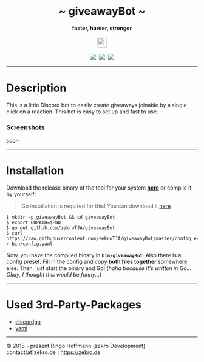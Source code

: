  <div align="center">
     <h1>~ giveawayBot ~</h1>
     <strong>faster, harder, stronger</strong><br><br>
     <img src="https://forthebadge.com/images/badges/made-with-go.svg" height="25"/>
     <br>
     <br>
     <a href="https://travis-ci.org/zekroTJA/giveawayBot"><img src="https://travis-ci.org/zekroTJA/giveawayBot.svg?branch=master"/></a>&nbsp;
     <a class="badge-align" href="https://www.codacy.com/app/zekroTJA/giveawayBot?utm_source=github.com&amp;utm_medium=referral&amp;utm_content=zekroTJA/serverManager2&amp;utm_campaign=Badge_Grade"><img src="https://api.codacy.com/project/badge/Grade/ab73367da2154d6db55c0efb4f44907f"/></a>&nbsp;
     <a href="https://github.com/zekroTJA/serverManager2/releases"><img src="https://img.shields.io/github/release/zekroTJA/giveawayBot/all.svg"/></a>
 </div>

---

# Description

This is a little Discord bot to easily create giveaways joinable by a single click on a reaction. This bot is easy to set up and fast to use.

### Screenshots

*soon*

---

# Installation

Download the release binary of the tool for your system [**here**](https://github.com/zekroTJA/giveawayBot/releases) or compile it by yourself:

> Go installation is required for this!
> You can download it [here](https://golang.org/dl/).

```
$ mkdir -p giveawayBot && cd giveawayBot
$ export GOPATH=$PWD
$ go get github.com/zekroTJA/giveawayBot
$ curl https://raw.githubusercontent.com/zekroTJA/giveawayBot/master/config_example.yaml > bin/config.yaml
```

Now, you have the compiled binary in **`bin/giveawayBot`**. Also there is a config preset. Fill in the config and copy **both files together** somewhere else. Then, just start the binary and Go! (*haha because it's written in Go... Okay, I thought this would be funny...*)

---

# Used 3rd-Party-Packages

- [discordgo](https://github.com/bwmarrin/discordgo)
- [yaml](https://github.com/go-yaml/yaml)

---

© 2018 - present Ringo Hoffmann (zekro Development)  
contact[at]zekro.de | https://zekro.de
